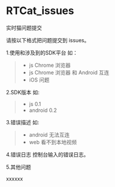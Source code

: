 # RTCat_issues
实时猫问题提交

请按以下格式把问题提交到 issues。

1.使用和涉及到的SDK平台
如：
> * js Chrome 浏览器
> * js Chrome 浏览器 和 Android 互连
> * iOS 问题


2.SDK版本
如:
> * js 0.1
> * android 0.2

3.错误描述
如:
> * android 无法互连
> * web 看不到本地视频

4.错误日志
控制台输入的错误日志。

5.其他问题

xxxxxx
